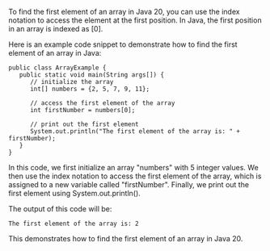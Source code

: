 To find the first element of an array in Java 20, you can use the index notation to access the element at the first position. In Java, the first position in an array is indexed as [0]. 

Here is an example code snippet to demonstrate how to find the first element of an array in Java:

```
public class ArrayExample {
   public static void main(String args[]) {
      // initialize the array
      int[] numbers = {2, 5, 7, 9, 11};

      // access the first element of the array
      int firstNumber = numbers[0];

      // print out the first element
      System.out.println("The first element of the array is: " + firstNumber);
   }
}
```

In this code, we first initialize an array "numbers" with 5 integer values. We then use the index notation to access the first element of the array, which is assigned to a new variable called "firstNumber". Finally, we print out the first element using System.out.println().

The output of this code will be:

```
The first element of the array is: 2
```

This demonstrates how to find the first element of an array in Java 20.